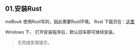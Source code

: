 ## 01.安装Rust

mdBook 使用Rust写的，因此需要Rust环境。 Rust 下载页在：[这里](https://www.rust-lang.org/tools/install)

Windows 下， 打开安装程序后，默认回车即可继续安装。 

> 无完成安装提示。





